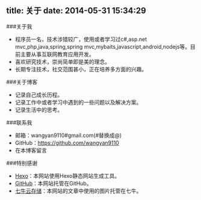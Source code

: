 title: 关于
date: 2014-05-31 15:34:29
---
###关于我
* 程序员一名，技术涉猎较广，使用或者学习过c#,asp.net mvc,php,java,spring,spring mvc,mybaits,javascript,android,nodejs等。目前主要从事互联网教育应用开发。
* 喜欢研究技术，崇尚简单即是美的理念。
* 长期专注技术，社交范围甚小，正在培养多方面的兴趣。

###关于博客
* 记录自己成长历程。
* 记录工作中或者学习中遇到的一些问题以及解决方案。
* 记录生活中的思考。

###联系我
* 邮箱：wangyan9110#gmail.com(#替换成@)
* GitHub：https://github.com/wangyan9110
* 在本博客留言

###特别感谢
* [Hexo](http://hexo.io/)：本网站使用Hexo静态网站生成工具。
* [GitHub](https://github.com)：本网站托管在GitHub。
* [七牛云存储](http://www.qiniu.com/)：本网站的文章中使用的图片托管在七牛。